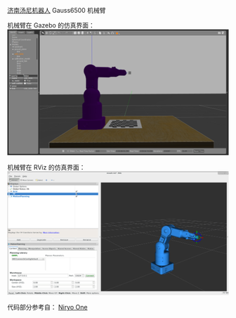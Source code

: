 
 [济南汤尼机器人](http://www.tonyrobotics.com/ "汤尼机器人官网")   Gauss6500 机械臂


机械臂在 Gazebo 的仿真界面： 
![gauss_gazebo](gauss6500/img/gauss_gazebo.png)

机械臂在 RViz 的仿真界面：
![gauss_rviz](gauss6500/img/gauss_rviz.png)

代码部分参考自： [Niryo One](https://niryo.com/ "Niryo One官网")